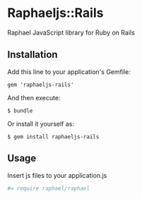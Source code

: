 # Raphaeljs::Rails

Raphael JavaScript library for Ruby on Rails

## Installation

Add this line to your application's Gemfile:

    gem 'raphaeljs-rails'

And then execute:

    $ bundle

Or install it yourself as:

    $ gem install raphaeljs-rails

## Usage

Insert js files to your application.js

```coffeescript
#= require raphael/raphael
```